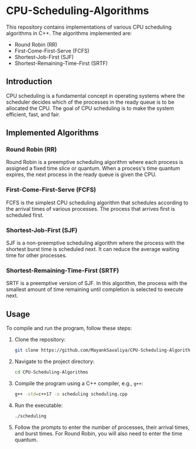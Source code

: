 # CPU-Scheduling-Algorithms


This repository contains implementations of various CPU scheduling algorithms in C++. The algorithms implemented are:

- Round Robin (RR)
- First-Come-First-Serve (FCFS)
- Shortest-Job-First (SJF)
- Shortest-Remaining-Time-First (SRTF)

## Introduction

CPU scheduling is a fundamental concept in operating systems where the scheduler decides which of the processes in the ready queue is to be allocated the CPU. The goal of CPU scheduling is to make the system efficient, fast, and fair.

## Implemented Algorithms

### Round Robin (RR)
Round Robin is a preemptive scheduling algorithm where each process is assigned a fixed time slice or quantum. When a process's time quantum expires, the next process in the ready queue is given the CPU.

### First-Come-First-Serve (FCFS)
FCFS is the simplest CPU scheduling algorithm that schedules according to the arrival times of various processes. The process that arrives first is scheduled first.

### Shortest-Job-First (SJF)
SJF is a non-preemptive scheduling algorithm where the process with the shortest burst time is scheduled next. It can reduce the average waiting time for other processes.

### Shortest-Remaining-Time-First (SRTF)
SRTF is a preemptive version of SJF. In this algorithm, the process with the smallest amount of time remaining until completion is selected to execute next.

## Usage

To compile and run the program, follow these steps:

1. Clone the repository:
    ```sh
    git clone https://github.com/MayankSavaliya/CPU-Scheduling-Algorithms.git
    ```

2. Navigate to the project directory:
    ```sh
    cd CPU-Scheduling-Algorithms
    ```

3. Compile the program using a C++ compiler, e.g., `g++`:
    ```sh
    g++ -std=c++17 -o scheduling scheduling.cpp
    ```

4. Run the executable:
    ```sh
    ./scheduling
    ```

5. Follow the prompts to enter the number of processes, their arrival times, and burst times. For Round Robin, you will also need to enter the time quantum.

